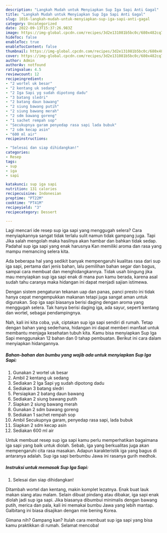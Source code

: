 ```yaml
---
description: "Langkah Mudah untuk Menyiapkan Sup Iga Sapi Anti Gagal"
title: "Langkah Mudah untuk Menyiapkan Sup Iga Sapi Anti Gagal"
slug: 1016-langkah-mudah-untuk-menyiapkan-sup-iga-sapi-anti-gagal
category: Uncategorized
date: 2022-09-13T15:37:26.983Z
image: https://img-global.cpcdn.com/recipes/3d2e131081b5bc0c/680x482cq70/sup-iga-sapi-foto-resep-utama.jpg
hideToc: false
enableToc: true
enableTocContent: false
thumbnail: https://img-global.cpcdn.com/recipes/3d2e131081b5bc0c/680x482cq70/sup-iga-sapi-foto-resep-utama.jpg
cover: https://img-global.cpcdn.com/recipes/3d2e131081b5bc0c/680x482cq70/sup-iga-sapi-foto-resep-utama.jpg
author: Admin
authorAv: notfound
ratingvalue: 4.5
reviewcount: 12
recipeingredient:
- "2 wortel uk besar"
- "2 kentang uk sedang"
- "2 Iga Sapi yg sudah dipotong dadu"
- "3 batang sledri"
- "2 batang daun bawang"
- "2 siung bawang putih"
- "2 siung bawang merah"
- "2 sdm bawang goreng"
- "1 sachet rempah sop"
- "Secukupnya garam penyedap rasa sapi lada bubuk"
- "2 sdm kecap asin"
- "600 ml air"
recipeinstructions:

- "Selesai dan siap dihidangkan!"
categories:
- Resep
tags:
- sup
- iga
- sapi

katakunci: sup iga sapi 
nutrition: 131 calories
recipecuisine: Indonesian
preptime: "PT22M"
cooktime: "PT41M"
recipeyield: "3"
recipecategory: Dessert

---
```



Lagi mencari ide resep sup iga sapi yang menggugah selera? Cara menyiapkannya sangat tidak terlalu sulit namun tidak gampang juga. Tapi Jika salah mengolah maka hasilnya akan hambar dan bahkan tidak sedap. Padahal sup iga sapi yang enak harusnya Kan memiliki aroma dan rasa yang mampu memancing selera kita.


Ada beberapa hal yang sedikit banyak mempengaruhi kualitas rasa dari sup iga sapi, pertama dari jenis bahan, lalu pemilihan bahan segar dan bagus, sampai cara membuat dan menghidangkannya. Tidak usah bingung jika mau menyiapkan sup iga sapi enak di mana pun kamu berada, karena asal sudah tahu caranya maka hidangan ini dapat menjadi sajian istimewa.

Dengan sistem pengaturan tekanan uap dan panas, panci presto ini tidak hanya cepat mengempukkan makanan tetapi juga sangat aman untuk digunakan. Sop iga sapi biasanya berisi daging dengan aroma yang menggugah selera. Tak hanya berisi daging iga, ada sayur, seperti kentang dan wortel, sebagai pendampingnya.


Nah, kali ini kita coba, yuk, ciptakan sup iga sapi sendiri di rumah. Tetap dengan bahan yang sederhana, hidangan ini dapat memberi manfaat untuk membantu menjaga kesehatan tubuh kita. Kamu bisa menyiapkan Sup Iga Sapi menggunakan 12 bahan dan 0 tahap pembuatan. Berikut ini cara dalam menyiapkan hidangannya.

<!--inarticleads1-->

##### Bahan-bahan dan bumbu yang wajib ada untuk menyiapkan Sup Iga Sapi:

1. Gunakan 2 wortel uk besar
1. Ambil 2 kentang uk sedang
1. Sediakan 2 Iga Sapi yg sudah dipotong dadu
1. Sediakan 3 batang sledri
1. Persiapkan 2 batang daun bawang
1. Sediakan 2 siung bawang putih
1. Siapkan 2 siung bawang merah
1. Gunakan 2 sdm bawang goreng
1. Sediakan 1 sachet rempah sop
1. Ambil Secukupnya garam, penyedap rasa sapi, lada bubuk
1. Siapkan 2 sdm kecap asin
1. Sediakan 600 ml air


Untuk membuat resep sup iga sapi kamu perlu memperhatikan bagaimana iga sapi yang baik untuk diolah. Sebab, iga yang berkualitas juga akan mempengaruhi cita rasa masakan. Adapun karakteristik iga yang bagus di antaranya adalah. Sup iga sapi berbumbu Jawa ini rasanya gurih medhok. 

<!--inarticleads2-->

##### Instruksi untuk memasak Sup Iga Sapi:


1. Selesai dan siap dihidangkan!

Ditambah wortel dan kentang, makin komplet lezatnya. Enak buat lauk makan siang atau malam. Selain dibuat pindang atau dibakar, iga sapi enak diolah jadi sup iga sapi. Jika biasanya dibumbui minimalis dengan bawang putih, merica dan pala, kali ini memakai bumbu Jawa yang lebih mantap. Galbitang ini biasa disajikan dengan mie bening Korea. 

Gimana nih? Gampang kan? Itulah cara membuat sup iga sapi yang bisa kamu praktikkan di rumah. Selamat mencoba!
